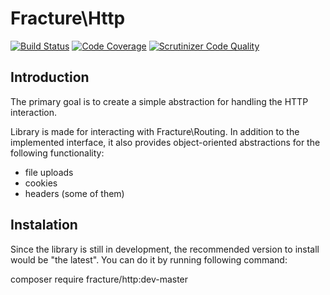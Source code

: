 # Fracture\Http


[![Build Status](https://travis-ci.org/fracture/http.png?branch=master)](https://travis-ci.org/fracture/http)
[![Code Coverage](https://scrutinizer-ci.com/g/fracture/http/badges/coverage.png?b=master)](https://scrutinizer-ci.com/g/fracture/http/?branch=master)
[![Scrutinizer Code Quality](https://scrutinizer-ci.com/g/fracture/http/badges/quality-score.png?b=master)](https://scrutinizer-ci.com/g/fracture/http/?branch=master)

## Introduction

The primary goal is to create a simple abstraction for handling the HTTP interaction.

Library is made for interacting with Fracture\Routing. In addition to the implemented interface,
it also provides object-oriented abstractions for the following functionality:

- file uploads
- cookies
- headers (some of them)

## Instalation

Since the library is still in development, the recommended version to install would be "the latest". You can do it by running following command:

composer require fracture/http:dev-master
